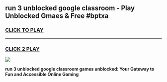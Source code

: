 
## run 3 unblocked google classroom - Play Unblocked Gmaes & Free #bptxa
<h3>
<a href="https://news.freeplayer.one?title=run_3_unblocked_google_classroom&ref=24F">CLICK TO PLAY</a></h3>
<hr>

<h3>
<a href="https://news.freeplayer.one?title=run_3_unblocked_google_classroom&ref=24F">CLICK 2 PLAY</a>
  
</h3>

<a href="https://news.freeplayer.one?title=run_3_unblocked_google_classroom&ref=24F/"><img src="https://clearcache.store/games.png"></a>


**run 3 unblocked google classroom games unblocked: Your Gateway to Fun and Accessible Online Gaming**
